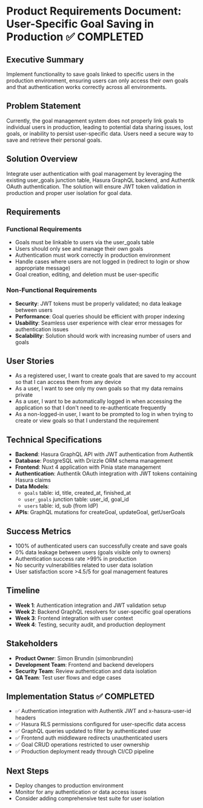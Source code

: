 # Product Requirements Document: User-Specific Goal Saving in Production ✅ COMPLETED

## Executive Summary
Implement functionality to save goals linked to specific users in the production environment, ensuring users can only access their own goals and that authentication works correctly across all environments.

## Problem Statement
Currently, the goal management system does not properly link goals to individual users in production, leading to potential data sharing issues, lost goals, or inability to persist user-specific data. Users need a secure way to save and retrieve their personal goals.

## Solution Overview
Integrate user authentication with goal management by leveraging the existing user_goals junction table, Hasura GraphQL backend, and Authentik OAuth authentication. The solution will ensure JWT token validation in production and proper user isolation for goal data.

## Requirements

### Functional Requirements
- Goals must be linkable to users via the user_goals table
- Users should only see and manage their own goals
- Authentication must work correctly in production environment
- Handle cases where users are not logged in (redirect to login or show appropriate message)
- Goal creation, editing, and deletion must be user-specific

### Non-Functional Requirements
- **Security**: JWT tokens must be properly validated; no data leakage between users
- **Performance**: Goal queries should be efficient with proper indexing
- **Usability**: Seamless user experience with clear error messages for authentication issues
- **Scalability**: Solution should work with increasing number of users and goals

## User Stories
- As a registered user, I want to create goals that are saved to my account so that I can access them from any device
- As a user, I want to see only my own goals so that my data remains private
- As a user, I want to be automatically logged in when accessing the application so that I don't need to re-authenticate frequently
- As a non-logged-in user, I want to be prompted to log in when trying to create or view goals so that I understand the requirement

## Technical Specifications
- **Backend**: Hasura GraphQL API with JWT authentication from Authentik
- **Database**: PostgreSQL with Drizzle ORM schema management
- **Frontend**: Nuxt 4 application with Pinia state management
- **Authentication**: Authentik OAuth integration with JWT tokens containing Hasura claims
- **Data Models**:
  - `goals` table: id, title, created_at, finished_at
  - `user_goals` junction table: user_id, goal_id
  - `users` table: id, sub (from IdP)
- **APIs**: GraphQL mutations for createGoal, updateGoal, getUserGoals

## Success Metrics
- 100% of authenticated users can successfully create and save goals
- 0% data leakage between users (goals visible only to owners)
- Authentication success rate >99% in production
- No security vulnerabilities related to user data isolation
- User satisfaction score >4.5/5 for goal management features

## Timeline
- **Week 1**: Authentication integration and JWT validation setup
- **Week 2**: Backend GraphQL resolvers for user-specific goal operations
- **Week 3**: Frontend integration with user context
- **Week 4**: Testing, security audit, and production deployment

## Stakeholders
- **Product Owner**: Simon Brundin (simonbrundin)
- **Development Team**: Frontend and backend developers
- **Security Team**: Review authentication and data isolation
- **QA Team**: Test user flows and edge cases

## Implementation Status ✅ COMPLETED
- ✅ Authentication integration with Authentik JWT and x-hasura-user-id headers
- ✅ Hasura RLS permissions configured for user-specific data access
- ✅ GraphQL queries updated to filter by authenticated user
- ✅ Frontend auth middleware redirects unauthenticated users
- ✅ Goal CRUD operations restricted to user ownership
- ✅ Production deployment ready through CI/CD pipeline

## Next Steps
- Deploy changes to production environment
- Monitor for any authentication or data access issues
- Consider adding comprehensive test suite for user isolation